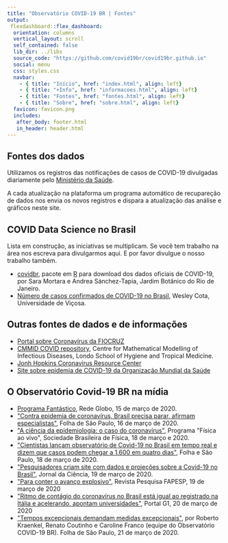 ```yaml
---
title: "Observatório COVID-19 BR | Fontes"
output: 
 flexdashboard::flex_dashboard:
  orientation: columns
  vertical_layout: scroll
  self_contained: false
  lib_dir: ../libs
  source_code: "https://github.com/covid19br/covid19br.github.io"
  social: menu
  css: styles.css
  navbar:
    - { title: "Início", href: "index.html", align: left}
    - { title: "+Info", href: "informacoes.html", align: left}
    - { title: "Fontes", href: "fontes.html", align: left}
    - { title: "Sobre", href: "sobre.html", align: left}
  favicon: favicon.png
  includes:
   after_body: footer.html
   in_header: header.html
---
```


<h2>Fontes dos dados</h2>

Utilizamos os registros das notificações de casos de COVID-19
divulgadas diariamente pelo 
[Ministério da Saúde](https://coronavirus.saude.gov.br/).

A cada atualização na plataforma um programa automático de recupareção
de dados nos envia os novos registros e dispara a atualização das
análise e gráficos neste site.


<h2>COVID Data Science no Brasil</h2>

Lista em construção, as iniciativas se multiplicam. Se você tem
trabalho na área nos escreva para divulgarmos aqui. E por favor
divulgue o nosso trabalho também.

* [covidbr](https://liibre.github.io/coronabr/), pacote em [R](https://www.r-project.org) para download dos dados oficiais de COVID-19, por Sara Mortara e Andrea Sánchez-Tapia, Jardim Botânico do Rio de Janeiro. 
* [Número de casos confirmados de COVID-19 no Brasil](https://labs.wesleycota.com/sarscov2/br), Wesley Cota, Universidade de Viçosa.


<h2>Outras fontes de dados e de informações</h2>

* [Portal sobre Coronavírus da FIOCRUZ](https://portal.fiocruz.br/coronavirus)
* [CMMID COVID repository](https://cmmid.github.io/topics/covid19/), Centre for Mathematical Modelling of Infectious Diseases, Londo School of Hygiene and Tropical Medicine.
* [Jonh Hopkins Coronavirus Resource Center](https://coronavirus.jhu.edu/map.html)
* [Site sobre epidemia de COVID-19 da Organização Mundial da Saúde](https://www.who.int/health-topics/coronavirus)


<h2>O Observatório Covid-19 BR na mídia</h2>

* [Programa Fantástico](https://globoplay.globo.com/v/8401335/), Rede Globo, 15 de março de 2020.
* ["Contra epidemia de coronavírus, Brasil precisa parar, afirmam especialistas"](https://www1.folha.uol.com.br/equilibrioesaude/2020/03/contra-epidemia-brasil-precisa-parar-afirmam-especialistas.shtml), Folha de São Paulo, 16 de março de 2020.
* ["A ciência da epidemiologia: o caso do coronavírus"](https://www.youtube.com/watch?v=4E0QBcN7Uw8), Programa "Física ao vivo", Sociedade Brasileira de Física, 18 de março e 2020.
* ["Cientistas lançam observatório de Covid-19 no Brasil em tempo real e dizem que casos podem chegar a 1.600 em quatro dias"](https://cadeacura.blogfolha.uol.com.br/?p=1309), Folha e São Paulo, 18 de março de 2020.
* ["Pesquisadores criam site com dados e projeções sobre a Covid-19 no Brasil"](http://www.jornaldaciencia.org.br/edicoes/?url=http://jcnoticias.jornaldaciencia.org.br/7-pesquisadores-criam-site-com-dados-e-projecoes-sobre-a-covid-19-no-brasil/), Jornal da Ciência, 19 de março de 2020.
* ["Para conter o avanço explosivo"](https://revistapesquisa.fapesp.br/2020/03/19/para-conter-o-avanco-explosivo/), Revista Pesquisa FAPESP, 19 de março de 2020
* ["Ritmo de contágio do coronavírus no Brasil está igual ao registrado na Itália e acelerando, apontam universidades"](https://g1.globo.com/bemestar/coronavirus/noticia/2020/03/20/ritmo-de-contagio-do-coronavirus-no-brasil-esta-igual-ao-registrado-na-italia-e-acelerando-aponta-unesp.ghtml), Portal G1, 20 de março de 2020
* ["Tempos excepcionais demandam medidas excepcionais"](https://www1.folha.uol.com.br/opiniao/2020/03/com-o-avanco-da-covid-19-o-brasil-deve-adotar-ja-medidas-drasticas-de-confinamento-sim.shtml), por Roberto Kraenkel, Renato Coutinho e Caroline Franco (equipe do Observatório COVID-19 BR). Folha de São Paulo, 21 de março de 2020.



 




